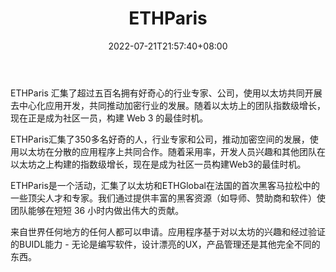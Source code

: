 ﻿---
weight: 
title: "ETHParis"
description: "ETHParis 汇集了超过五百名拥有好奇心的行业专家、公司，使用以太坊共同开展去中心化应用开发，共同推动加密行业的发展"
date: 2022-07-21T21:57:40+08:00
lastmod: 2022-07-21T16:45:40+08:00
draft: false
authors: ["MineW"]
featuredImage: "ethparis.jpg"
link: "https://ethparis.com/"
tags: ["元宇宙社区","ETHParis"]
categories: ["navigation"]
navigation: ["元宇宙社区"]
lightgallery: true
toc: true
pinned: false
recommend: false
recommend1: false
---
ETHParis 汇集了超过五百名拥有好奇心的行业专家、公司，使用以太坊共同开展去中心化应用开发，共同推动加密行业的发展。随着以太坊上的团队指数级增长，现在正是成为社区一员，构建 Web 3 的最佳时机。

ETHParis汇集了350多名好奇的人，行业专家和公司，推动加密空间的发展，使用以太坊在分散的应用程序上共同合作。随着采用率，开发人员兴趣和其他团队在以太坊之上构建的指数级增长，现在是成为社区一员构建Web3的最佳时机。

ETHParis是一个活动，汇集了以太坊和ETHGlobal在法国的首次黑客马拉松中的一些顶尖人才和专家。我们通过提供丰富的黑客资源（如导师、赞助商和软件）使团队能够在短短 36 小时内做出伟大的贡献。

来自世界任何地方的任何人都可以申请。应用程序基于对以太坊的兴趣和经过验证的BUIDL能力 - 无论是编写软件，设计漂亮的UX，产品管理还是其他完全不同的东西。